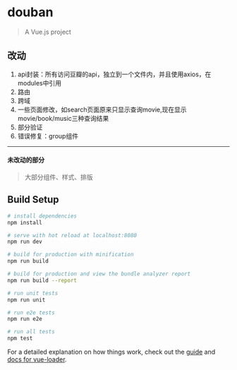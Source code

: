 # douban

> A Vue.js project

## 改动

1. api封装：所有访问豆瓣的api，独立到一个文件内，并且使用axios，在modules中引用  
2. 路由  
3. 跨域  
4. 一些页面修改，如search页面原来只显示查询movie,现在显示movie/book/music三种查询结果 
5.  部分验证
6. 错误修复：group组件  

---
#### 未改动的部分
> 大部分组件、样式、排版

## Build Setup

``` bash
# install dependencies
npm install

# serve with hot reload at localhost:8080
npm run dev

# build for production with minification
npm run build

# build for production and view the bundle analyzer report
npm run build --report

# run unit tests
npm run unit

# run e2e tests
npm run e2e

# run all tests
npm test
```

For a detailed explanation on how things work, check out the [guide](http://vuejs-templates.github.io/webpack/) and [docs for vue-loader](http://vuejs.github.io/vue-loader).
